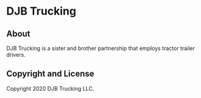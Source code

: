 # DJB Trucking

## About
DJB Trucking is a sister and brother partnership that employs tractor trailer drivers.

## Copyright and License
Copyright 2020 DJB Trucking LLC.

